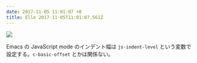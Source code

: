```yaml
---
date: 2017-11-05 11:01:07 +0
title: Ello 2017-11-05T11:01:07.561Z
---
```

![](https://assets3.ello.co/uploads/asset/attachment/6463539/ello-optimized-3d54903c.jpg)

Emacs の JavaScript mode のインデント幅は `js-indent-level` という変数で設定する。`c-basic-offset` とかは関係ない。

